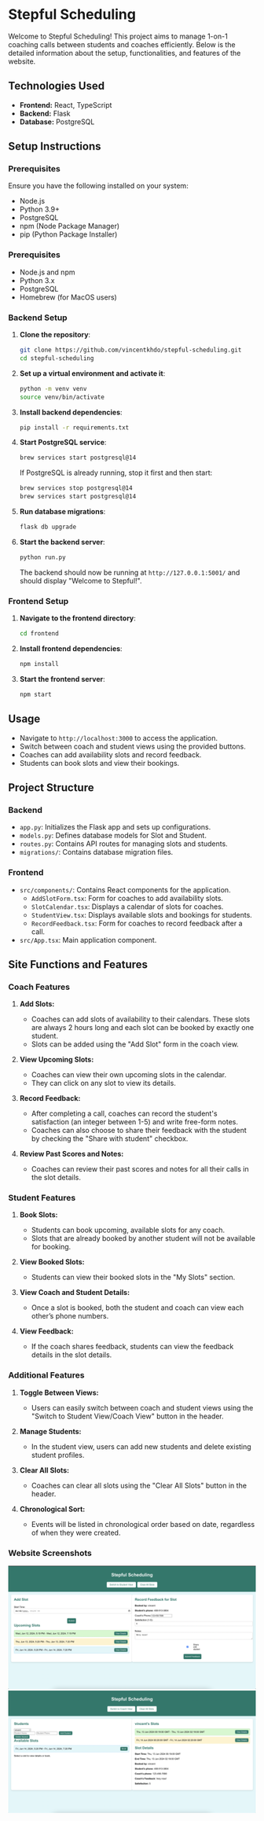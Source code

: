 # Stepful Scheduling

Welcome to Stepful Scheduling! This project aims to manage 1-on-1 coaching calls between students and coaches efficiently. Below is the detailed information about the setup, functionalities, and features of the website.

## Technologies Used

- **Frontend:** React, TypeScript
- **Backend:** Flask
- **Database:** PostgreSQL

## Setup Instructions

### Prerequisites

Ensure you have the following installed on your system:

- Node.js
- Python 3.9+
- PostgreSQL
- npm (Node Package Manager)
- pip (Python Package Installer)

### Prerequisites

- Node.js and npm
- Python 3.x
- PostgreSQL
- Homebrew (for MacOS users)

### Backend Setup

1. **Clone the repository**:
    ```sh
    git clone https://github.com/vincentkhdo/stepful-scheduling.git
    cd stepful-scheduling
    ```

2. **Set up a virtual environment and activate it**:
    ```sh
    python -m venv venv
    source venv/bin/activate
    ```

3. **Install backend dependencies**:
    ```sh
    pip install -r requirements.txt
    ```

4. **Start PostgreSQL service**:
    ```sh
    brew services start postgresql@14
    ```
    If PostgreSQL is already running, stop it first and then start:
    ```sh
    brew services stop postgresql@14
    brew services start postgresql@14
    ```

5. **Run database migrations**:
    ```sh
    flask db upgrade
    ```

6. **Start the backend server**:
    ```sh
    python run.py
    ```
    The backend should now be running at `http://127.0.0.1:5001/` and should display "Welcome to Stepful!".

### Frontend Setup

1. **Navigate to the frontend directory**:
    ```sh
    cd frontend
    ```

2. **Install frontend dependencies**:
    ```sh
    npm install
    ```

3. **Start the frontend server**:
    ```sh
    npm start
    ```

## Usage

- Navigate to `http://localhost:3000` to access the application.
- Switch between coach and student views using the provided buttons.
- Coaches can add availability slots and record feedback.
- Students can book slots and view their bookings.

## Project Structure

### Backend

- `app.py`: Initializes the Flask app and sets up configurations.
- `models.py`: Defines database models for Slot and Student.
- `routes.py`: Contains API routes for managing slots and students.
- `migrations/`: Contains database migration files.

### Frontend

- `src/components/`: Contains React components for the application.
  - `AddSlotForm.tsx`: Form for coaches to add availability slots.
  - `SlotCalendar.tsx`: Displays a calendar of slots for coaches.
  - `StudentView.tsx`: Displays available slots and bookings for students.
  - `RecordFeedback.tsx`: Form for coaches to record feedback after a call.
- `src/App.tsx`: Main application component.

## Site Functions and Features

### Coach Features

1. **Add Slots:**
   - Coaches can add slots of availability to their calendars. These slots are always 2 hours long and each slot can be booked by exactly one student.
   - Slots can be added using the "Add Slot" form in the coach view.

2. **View Upcoming Slots:**
   - Coaches can view their own upcoming slots in the calendar.
   - They can click on any slot to view its details.

3. **Record Feedback:**
   - After completing a call, coaches can record the student's satisfaction (an integer between 1-5) and write free-form notes.
   - Coaches can also choose to share their feedback with the student by checking the "Share with student" checkbox.

4. **Review Past Scores and Notes:**
   - Coaches can review their past scores and notes for all their calls in the slot details.

### Student Features

1. **Book Slots:**
   - Students can book upcoming, available slots for any coach.
   - Slots that are already booked by another student will not be available for booking.

2. **View Booked Slots:**
   - Students can view their booked slots in the "My Slots" section.

3. **View Coach and Student Details:**
   - Once a slot is booked, both the student and coach can view each other’s phone numbers.

4. **View Feedback:**
   - If the coach shares feedback, students can view the feedback details in the slot details.

### Additional Features

1. **Toggle Between Views:**
   - Users can easily switch between coach and student views using the "Switch to Student View/Coach View" button in the header.

2. **Manage Students:**
   - In the student view, users can add new students and delete existing student profiles.

3. **Clear All Slots:**
   - Coaches can clear all slots using the "Clear All Slots" button in the header.

4. **Chronological Sort:**
   - Events will be listed in chronological order based on date, regardless of when they were created.

### Website Screenshots

![Coach View](screenshots/coachview.png)
![Student View](screenshots/studentview.png)